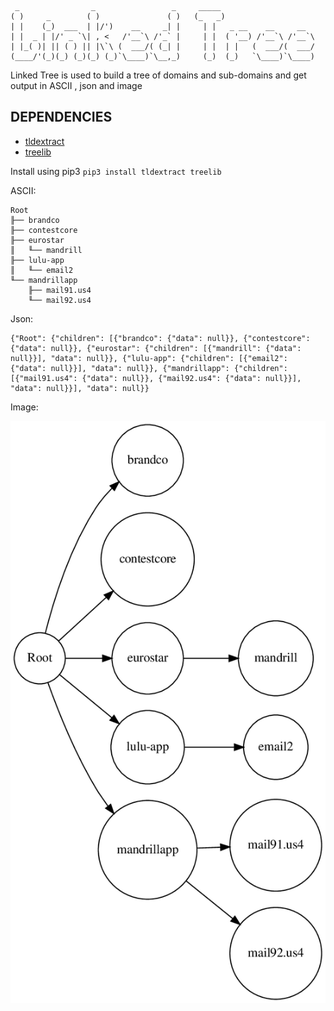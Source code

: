 ```

 _                _                 _     _____                     
( )     _        ( )               ( )   (_   _)                    
| |    (_)  ___  | |/')    __     _| |     | |   _ __    __     __  
| |  _ | |/' _ `\| , <   /'__`\ /'_` |     | |  ( '__) /'__`\ /'__`\
| |_( )| || ( ) || |\`\ (  ___/( (_| |     | |  | |   (  ___/(  ___/
(____/'(_)(_) (_)(_) (_)`\____)`\__,_)     (_)  (_)   `\____)`\____)

```

Linked Tree is used to build a tree of domains and sub-domains and get output in ASCII , json and image

DEPENDENCIES
------------

  * [tldextract](https://pypi.org/project/tldextract/)
  * [treelib](https://pypi.org/project/treelib/)

Install using pip3
`pip3 install tldextract treelib`

ASCII:
```
Root
╟── brandco
╟── contestcore
╟── eurostar
║   ╙── mandrill
╟── lulu-app
║   ╙── email2
╙── mandrillapp
    ╟── mail91.us4
    ╙── mail92.us4
```

Json:

```
{"Root": {"children": [{"brandco": {"data": null}}, {"contestcore": {"data": null}}, {"eurostar": {"children": [{"mandrill": {"data": null}}], "data": null}}, {"lulu-app": {"children": [{"email2": {"data": null}}], "data": null}}, {"mandrillapp": {"children": [{"mail91.us4": {"data": null}}, {"mail92.us4": {"data": null}}], "data": null}}], "data": null}}
```

Image:

![](example/tree_graphviz.png)
